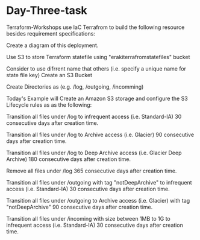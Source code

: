 # Day-Three-task
Terraform-Workshops
use IaC Terrafrom to build the following resource besides requirement specifications:

Create a diagram of this deployment.

Use S3 to store Terraform statefile using "erakiterrafromstatefiles" bucket

Consider to use difrrent name that others (i.e. specify a unique name for state file key)
Create an S3 Bucket

Create Directories as (e.g. /log, /outgoing, /incomming)

Today's Example will Create an Amazon S3 storage and configure the S3 Lifecycle rules as as the following:

Transition all files under /log to infrequent access (i.e. Standard-IA) 30 consecutive days after creation time.

Transition all files under /log to Archive access (i.e. Glacier) 90 consecutive days after creation time.

Transition all files under /log to Deep Archive access (i.e. Glacier Deep Archive) 180 consecutive days after creation time.

Remove all files under /log 365 consecutive days after creation time.

Transition all files under /outgoing with tag "notDeepArchive" to infrequent access (i.e. Standard-IA) 30 consecutive days after creation time.

Transition all files under /outgoing to Archive access (i.e. Glacier) with tag "notDeepArchive" 90 consecutive days after creation time.

Transition all files under /incoming with size between 1MB to 1G to infrequent access (i.e. Standard-IA) 30 consecutive days after creation time.

